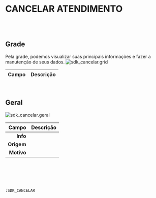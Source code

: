 # CANCELAR ATENDIMENTO
<br>
<br>

## Grade
Pela grade, podemos visualizar suas principais informações e fazer a manutenção de seus dados.
![sdk_cancelar.grid](https://raw.githubusercontent.com/netforcews/docs-erp/master/geral/imagens/sdk_cancelar.grid.png)

Campo | Descrição
--:|---
<br>

## Geral
![sdk_cancelar.geral](https://raw.githubusercontent.com/netforcews/docs-erp/master/geral/imagens/sdk_cancelar.geral.png)

Campo | Descrição
--:|---
**Info** | 
**Origem** | 
**Motivo** | 
<br>
<br>
<br>
<br>

```:SDK_CANCELAR```
